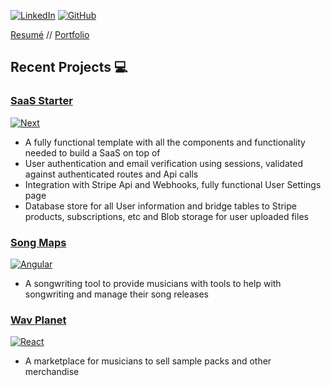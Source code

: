 [![LinkedIn][linkedin-shield]][linkedin-url]
[![GitHub][github-shield]][github-url]

[Resumé](https://fg92krreal8mypv5.public.blob.vercel-storage.com/nikola-zjalic-cv-UEbT0iVY9pHTRUQAIyXqDCjukPuErU.pdf) //
[Portfolio](https://www.nikolazjalic.com)


## Recent Projects 💻

### [SaaS Starter](https://saas-starter-one.vercel.app/)
[![Next][Next.js]][Next-url]
<!-- [![Product Name Screen Shot][product-screenshot]][songmaps-url] -->

- A fully functional template with all the components and functionality needed to build a SaaS on top of
- User authentication and email verification using sessions, validated against authenticated routes and Api calls
- Integration with Stripe Api and Webhooks, fully functional User Settings page
- Database store for all User information and bridge tables to Stripe products, subscriptions, etc and Blob storage for user uploaded files

### [Song Maps][songmaps-url] 
[![Angular][Angular.io]][Angular-url]
<!-- [![Product Name Screen Shot][product-screenshot]][songmaps-url] -->

- A songwriting tool to provide musicians with tools to help with songwriting and manage their song releases

### [Wav Planet][wavplanet-url]
[![React][React.js]][React-url]
<!-- [![Product Name Screen Shot][product-screenshot]][wavplanet-url] -->

- A marketplace for musicians to sell sample packs and other merchandise

<!--
**zjalicn/zjalicn** is a ✨ _special_ ✨ repository because its `README.md` (this file) appears on your GitHub profile.

Here are some ideas to get you started:

- 🔭 I’m currently working on ...
- 🌱 I’m currently learning ...
- 👯 I’m looking to collaborate on ...
- 🤔 I’m looking for help with ...
- 💬 Ask me about ...
- 📫 How to reach me: ...
- 😄 Pronouns: ...
- ⚡ Fun fact: ...
-->


<!-- Reference Links -->
<!-- Project Urls -->
[songmaps-url]: https://github.com/zjalicn/songmaps-ui
[wavplanet-url]: wavplanet.com

<!-- Shields -->
[contributors-shield]: https://img.shields.io/github/contributors/othneildrew/Best-README-Template.svg?style=for-the-badge
[contributors-url]: https://github.com/othneildrew/Best-README-Template/graphs/contributors
[forks-shield]: https://img.shields.io/github/forks/othneildrew/Best-README-Template.svg?style=for-the-badge
[forks-url]: https://github.com/othneildrew/Best-README-Template/network/members
[stars-shield]: https://img.shields.io/github/stars/othneildrew/Best-README-Template.svg?style=for-the-badge
[stars-url]: https://github.com/othneildrew/Best-README-Template/stargazers
[issues-shield]: https://img.shields.io/github/issues/othneildrew/Best-README-Template.svg?style=for-the-badge
[issues-url]: https://github.com/othneildrew/Best-README-Template/issues
[license-shield]: https://img.shields.io/github/license/othneildrew/Best-README-Template.svg?style=for-the-badge
[license-url]: https://github.com/othneildrew/Best-README-Template/blob/master/LICENSE.txt
[linkedin-shield]: https://img.shields.io/badge/-LinkedIn-black.svg?style=for-the-badge&logo=linkedin&colorB=555
[linkedin-url]: https://linkedin.com/in/nzjalic
[github-shield]: https://img.shields.io/badge/github-%23121011.svg?style=for-the-badge&logo=github&logoColor=white
[github-url]: https://github.com/zjalicn
[product-screenshot]: screenshot.png

[Next.js]: https://img.shields.io/badge/next.js-000000?style=for-the-badge&logo=nextdotjs&logoColor=white
[Next-url]: https://nextjs.org/
[React.js]: https://img.shields.io/badge/React-20232A?style=for-the-badge&logo=react&logoColor=61DAFB
[React-url]: https://reactjs.org/
[Angular.io]: https://img.shields.io/badge/Angular-DD0031?style=for-the-badge&logo=angular&logoColor=white
[Angular-url]: https://angular.io/


